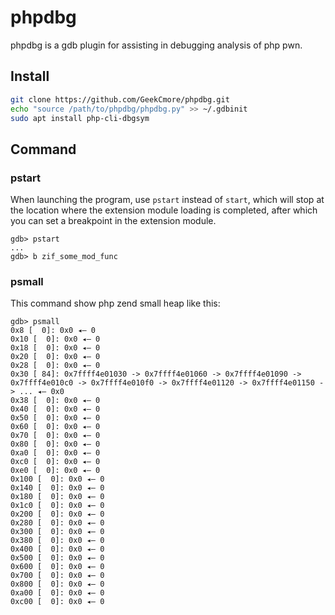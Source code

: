 # phpdbg
phpdbg is a gdb plugin for assisting in debugging analysis of php pwn.
## Install
```sh
git clone https://github.com/GeekCmore/phpdbg.git
echo "source /path/to/phpdbg/phpdbg.py" >> ~/.gdbinit
sudo apt install php-cli-dbgsym
```

## Command

### pstart
When launching the program, use `pstart` instead of `start`, which will stop at the location where the extension module loading is completed, after which you can set a breakpoint in the extension module.
```
gdb> pstart
...
gdb> b zif_some_mod_func
```


### psmall
This command show php zend small heap like this:
```
gdb> psmall
0x8 [  0]: 0x0 ◂— 0
0x10 [  0]: 0x0 ◂— 0
0x18 [  0]: 0x0 ◂— 0
0x20 [  0]: 0x0 ◂— 0
0x28 [  0]: 0x0 ◂— 0
0x30 [ 84]: 0x7ffff4e01030 -> 0x7ffff4e01060 -> 0x7ffff4e01090 -> 0x7ffff4e010c0 -> 0x7ffff4e010f0 -> 0x7ffff4e01120 -> 0x7ffff4e01150 -> ... ◂— 0x0
0x38 [  0]: 0x0 ◂— 0
0x40 [  0]: 0x0 ◂— 0
0x50 [  0]: 0x0 ◂— 0
0x60 [  0]: 0x0 ◂— 0
0x70 [  0]: 0x0 ◂— 0
0x80 [  0]: 0x0 ◂— 0
0xa0 [  0]: 0x0 ◂— 0
0xc0 [  0]: 0x0 ◂— 0
0xe0 [  0]: 0x0 ◂— 0
0x100 [  0]: 0x0 ◂— 0
0x140 [  0]: 0x0 ◂— 0
0x180 [  0]: 0x0 ◂— 0
0x1c0 [  0]: 0x0 ◂— 0
0x200 [  0]: 0x0 ◂— 0
0x280 [  0]: 0x0 ◂— 0
0x300 [  0]: 0x0 ◂— 0
0x380 [  0]: 0x0 ◂— 0
0x400 [  0]: 0x0 ◂— 0
0x500 [  0]: 0x0 ◂— 0
0x600 [  0]: 0x0 ◂— 0
0x700 [  0]: 0x0 ◂— 0
0x800 [  0]: 0x0 ◂— 0
0xa00 [  0]: 0x0 ◂— 0
0xc00 [  0]: 0x0 ◂— 0

```

